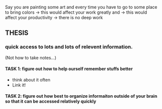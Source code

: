 Say you are painting some art and every time you have to go to some place to bring  colors 
-> this would affect your work greatly and 
-> this would affect your productivity
-> there is no deep work

## THESIS

### quick access to lots and lots of relevent information.
(Not how to take notes...)

#### TASK 1: figure out how to help ourself remember stuffs better
- think about it often
- Link it!

#### TASK 2: figure out how best to organize informaiton outside of your brain so that it can be accessed relatively quickly

